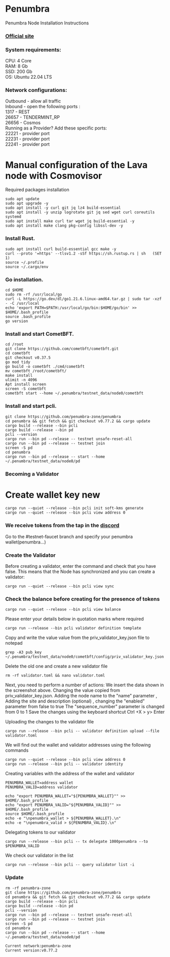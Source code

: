 # Penumbra

Penumbra Node Installation Instructions </br>
### [Official site](https://protocol.penumbra.zone/main/index.html)

### System requirements: </br>
CPU: 4 Core </br>
RAM: 8 Gb </br>
SSD: 200 Gb </br>
OS: Ubuntu 22.04 LTS </br>

### Network configurations: </br>
Outbound - allow all traffic </br>
Inbound - open the following ports :</br>
1317 - REST </br>
26657 - TENDERMINT_RP </br>
26656 - Cosmos </br>
Running as a Provider? Add these specific ports: </br>
22221 - provider port </br>
22231 - provider port </br>
22241 - provider port </br>
    
# Manual configuration of the Lava node with Cosmovisor
Required packages installation </br>
```
sudo apt update
sudo apt upgrade -y
sudo apt install -y curl git jq lz4 build-essential
sudo apt install -y unzip logrotate git jq sed wget curl coreutils systemd
sudo apt install make curl tar wget jq build-essential -y
sudo apt install make clang pkg-config libssl-dev -y 
```


### Install Rust.
```
sudo apt install curl build-essential gcc make -y
curl --proto '=https' --tlsv1.2 -sSf https://sh.rustup.rs | sh   (SET 1)
source ~/.profile
source ~/.cargo/env
```

### Go installation.
```
cd $HOME
sudo rm -rf /usr/local/go
curl -L https://go.dev/dl/go1.21.6.linux-amd64.tar.gz | sudo tar -xzf - -C /usr/local
echo 'export PATH=$PATH:/usr/local/go/bin:$HOME/go/bin' >> $HOME/.bash_profile
source .bash_profile
go version
```

### Install and start CometBFT.
```
cd /root
git clone https://github.com/cometbft/cometbft.git
cd cometbft
git checkout v0.37.5
go mod tidy
go build -o cometbft ./cmd/cometbft
mv cometbft /root/cometbft/
make install
ulimit -n 4096
Apt install screen
screen -S cometbft
cometbft start --home ~/.penumbra/testnet_data/node0/cometbft
```

### Install and start pcli.
```
git clone https://github.com/penumbra-zone/penumbra
cd penumbra && git fetch && git checkout v0.77.2 && cargo update
cargo build --release --bin pcli
cargo build --release --bin pd
pcli --version
cargo run --bin pd --release -- testnet unsafe-reset-all
cargo run --bin pd --release -- testnet join
screen -S pd
cd penumbra
cargo run --bin pd --release -- start --home ~/.penumbra/testnet_data/node0/pd
```

### Becoming a Validator

# Create wallet key new
```
cargo run --quiet --release --bin pcli init soft-kms generate
cargo run --quiet --release --bin pcli view address 0
```

### We receive tokens from the tap in the [discord](https://discord.gg/YSkrnprKMk)

Go to the #testnet-faucet branch and specify your penumbra wallet(penumbra...)

### Create the Validator

Before creating a validator, enter the command and check that you have false. This means that the Node has synchronized and you can create a validator:
```
cargo run --quiet --release --bin pcli view sync
```

### Check the balance before creating for the presence of tokens
```
cargo run --quiet --release --bin pcli view balance
```

Please enter your details below in quotation marks where required

```
cargo run --release --bin pcli validator definition template
```
Copy and write the value value from the priv_validator_key.json file to notepad
```
grep -A3 pub_key ~/.penumbra/testnet_data/node0/cometbft/config/priv_validator_key.json
```
Delete the old one and create a new validator file
```
rm -rf validator.toml && nano validator.toml
```

Next, you need to perform a number of actions:
We insert the data shown in the screenshot above.
Changing the value copied from priv_validator_key.json.
Adding the node name to the "name" parameter
, Adding the site and description (optional)
, changing the "enabled" parameter from false to true
The "sequence_number" parameter is changed from 0 to 1
Save the changes using the keyboard shortcut Ctrl +X > y> Enter

Uploading the changes to the validator file
```
cargo run --release --bin pcli -- validator definition upload --file validator.toml
```

We will find out the wallet and validator addresses using the following commands
```
cargo run --quiet --release --bin pcli view address 0
cargo run --release --bin pcli -- validator identity
```
Creating variables with the address of the wallet and validator
```
PENUMBRA_WALLET=address wallet
PENUMBRA_VALID=address validator

echo "export PENUMBRA_WALLET="${PENUMBRA_WALLET}"" >> $HOME/.bash_profile 
echo "export PENUMBRA_VALID="${PENUMBRA_VALID}"" >> $HOME/.bash_profile 
source $HOME/.bash_profile 
echo -e "\npenumbra_wallet > ${PENUMBRA_WALLET}.\n" 
echo -e "\npenumbra_valid > ${PENUMBRA_VALID}.\n" 
```
Delegating tokens to our validator
```
cargo run --release --bin pcli -- tx delegate 1000penumbra --to $PENUMBRA_VALID
```
We check our validator in the list
```
cargo run --release --bin pcli -- query validator list -i
```

### Update
```
rm -rf penumbra-zone
git clone https://github.com/penumbra-zone/penumbra
cd penumbra && git fetch && git checkout v0.77.2 && cargo update
cargo build --release --bin pcli
cargo build --release --bin pd
pcli --version
cargo run --bin pd --release -- testnet unsafe-reset-all
cargo run --bin pd --release -- testnet join
screen -S pd
cd penumbra
cargo run --bin pd --release -- start --home ~/.penumbra/testnet_data/node0/pd

Current network:penumbra-zone
Current version:v0.77.2
```
